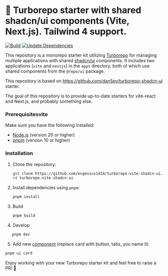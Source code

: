 # 🚀 Turborepo starter with shared shadcn/ui components (Vite, Next.js). Tailwind 4 support.

[![Build](https://github.com/evgenius1424/turborepo-vite-shadcn-ui/actions/workflows/build.yml/badge.svg)](https://github.com/evgenius1424/turborepo-vite-shadcn-ui/actions/workflows/build.yml)
[![Update Dependencies](https://github.com/evgenius1424/turborepo-vite-shadcn-ui/actions/workflows/update-dependencies.yml/badge.svg)](https://github.com/evgenius1424/turborepo-vite-shadcn-ui/actions/workflows/update-dependencies.yml)

This repository is a monorepo starter kit utilizing [Turborepo](https://turbo.build/repo) for managing multiple
applications with shared [shadcn/ui](https://github.com/shadcn-ui/ui) components. It includes two applications (`vite`
and `nextjs`) in the `apps`
directory, both of which use shared components from the `@repo/ui` package.

This repository is based on https://github.com/dan5py/turborepo-shadcn-ui starter.

The goal of this repository is to provide up-to-date starters for vite-react and Next.js, and probably something else.

### Prerequisitesvite

Make sure you have the following installed:

- [Node.js](https://nodejs.org/en/download/) (version 20 or higher)
- [pnpm](https://pnpm.io/installation) (version 10 or higher)

### Installation

1. Clone the repository:

   ```bash
   git clone https://github.com/evgenius1424/turborepo-vite-shadcn-ui.git
   cd turborepo-vite-shadcn-ui
   ```

2. Install dependencies using `pnpm`:

   ```bash
   pnpm install
   ```

3. Build

   ```bash
   pnpm build
   ```

4. Develop

```bash
   pnpm dev
```

5. Add new [component](https://ui.shadcn.com/docs/components/tabs) (replace card with button, tabs, you name it)

```bash
pnpm ui card
```

Enjoy working with your new Turborepo starter kit and feel free to raise a PR! 🎉
